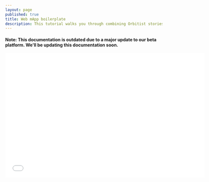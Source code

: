 ```yaml
---
layout: page
published: true
title: Web mApp boilerplate
description: This tutorial walks you through combining Orbitist stories with Mapbox tiles and CartoDB data visualizations.
---
```

#### Note: This documentation is outdated due to a major update to our beta platform. We'll be updating this documentation soon.

<div class="wistia-container">
<iframe src="//fast.wistia.net/embed/iframe/x1ik6eo5ki?videoFoam=true" allowtransparency="true" frameborder="0" scrolling="no" class="wistia_embed" name="wistia_embed" allowfullscreen mozallowfullscreen webkitallowfullscreen oallowfullscreen msallowfullscreen width="640" height="400"></iframe><script src="//fast.wistia.net/assets/external/E-v1.js"></script>
</div>